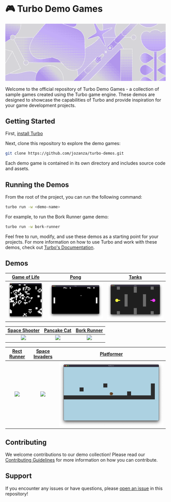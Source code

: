 # 🎮 Turbo Demo Games

![Pixelated texture](./banner.gif)

Welcome to the official repository of Turbo Demo Games - a collection of sample games created using the Turbo game engine. These demos are designed to showcase the capabilities of Turbo and provide inspiration for your game development projects.

## Getting Started

First, [install Turbo](https://turbo.computer/docs/quick-start/#installation)

Next, clone this repository to explore the demo games:

```bash
git clone https://github.com/jozanza/turbo-demos.git
```

Each demo game is contained in its own directory and includes source code and assets.

## Running the Demos

From the root of the project, you can run the following command:

```bash
turbo run -w <demo-name>
```

For example, to run the Bork Runner game demo:

```bash
turbo run -w bork-runner
```

Feel free to run, modify, and use these demos as a starting point for your projects. For more information on how to use Turbo and work with these demos, check out [Turbo's Documentation](https://docs.turbo.computer).

## Demos

|                       [Game of Life](./game-of-life)                        |                      [Pong](./pong)                       |                      [Tanks](./tanks)                       |
| :-------------------------------------------------------------------------: | :-------------------------------------------------------: | :---------------------------------------------------------: |
| [<img width="500" src="./game-of-life/screenshot.png" />]("./game-of-life) | [<img width="880" src="./pong/screenshot.png" />](./pong) | [<img width="880" src="./tanks/screenshot.png" />](./tanks) |

|                      [Space Shooter](./space-shooter)                       |                       [Pancake Cat](./pancake-cat)                       |                      [Bork Runner](./bork-runner)                       |
| :-------------------------------------------------------------------------: | :----------------------------------------------------------------------: | :---------------------------------------------------------------------: |
| [<img width="880" src="./space-shooter/screenshot.png" />](./space-shooter) | [<img width="880" src="./pancake-cat/screenshot.png" />](./pancake-cat/) | [<img width="880" src="./bork-runner/screenshot.png" />](./bork-runner) |

|                      [Rect Runner](./rectrunner)                      |                      [Space Invaders](./space-invaders)                       |                      [Platformer](./platformer)                       |
| :-------------------------------------------------------------------: | :---------------------------------------------------------------------------: | :-------------------------------------------------------------------: |
| [<img width="880" src="./rectrunner/screenshot.png" />](./rectrunner) | [<img width="880" src="./space-invaders/screenshot.png" />](./space-invaders) | [<img width="880" src="./platformer/screenshot.png" />](./platformer) |

## Contributing

We welcome contributions to our demo collection! Please read our [Contributing Guidelines](./CONTRIBUTING.md) for more information on how you can contribute.

## Support

If you encounter any issues or have questions, please [open an issue](https://github.com/super-turbo-society/turbo-demos/issues) in this repository!
